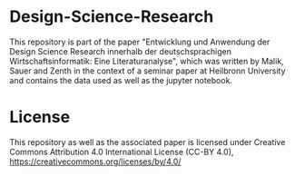 # Design-Science-Research
This repository is part of the paper "Entwicklung und Anwendung der Design Science Research innerhalb der deutschsprachigen Wirtschaftsinformatik: Eine Literaturanalyse", which was written by Malik, Sauer and Zenth in the context of a seminar paper at Heilbronn University and contains the data used as well as the jupyter notebook.

# License
This repository as well as the associated paper is licensed under Creative Commons Attribution 4.0 International License (CC-BY 4.0), https://creativecommons.org/licenses/by/4.0/
